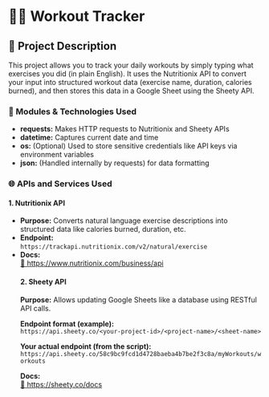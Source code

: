 # 🏋️‍♂️ Workout Tracker
<h2>📌 Project Description</h2>
<p>This project allows you to track your daily workouts by simply typing what exercises you did (in plain English). It uses the Nutritionix API to convert your input into structured workout data (exercise name, duration, calories burned), and then stores this data in a Google Sheet using the Sheety API.</p>
<h3>🔧 Modules & Technologies Used</h3>
<ul>
  <li><strong>requests:</strong>	Makes HTTP requests to Nutritionix and Sheety APIs</li>
  <li><strong>datetime:</strong>	Captures current date and time</li>
  <li><strong>os:</strong>	(Optional) Used to store sensitive credentials like API keys via environment variables</li>
  <li><strong>json:</strong> (Handled internally by requests) for data formatting</li>
</ul>
<h3>🌐 APIs and Services Used</h3>
<h4>1. Nutritionix API</h4>
<ul>
<li><strong>Purpose:</strong> Converts natural language exercise descriptions into structured data like calories burned, duration, etc.</li>
<li><strong>Endpoint:</strong><br>
  <code>https://trackapi.nutritionix.com/v2/natural/exercise</code>
</li>
<li><strong>Docs:</strong><br>
  <a href="https://www.nutritionix.com/business/api" target="_blank">🔗 https://www.nutritionix.com/business/api</a>
</li>
</ul>
<ul>
<h4>2. Sheety API</h4>
<p><strong>Purpose:</strong> Allows updating Google Sheets like a database using RESTful API calls.</p>
<p><strong>Endpoint format (example):</strong><br>
  <code>https://api.sheety.co/&lt;your-project-id&gt;/&lt;project-name&gt;/&lt;sheet-name&gt;</code>
</p>
<p><strong>Your actual endpoint (from the script):</strong><br>
  <code>https://api.sheety.co/58c9bc9fcd1d4728baeba4b7be2f3c8a/myWorkouts/workouts</code>
</p>
<p><strong>Docs:</strong><br>
  <a href="https://sheety.co/docs" target="_blank">🔗 https://sheety.co/docs</a>
</p>
</ul>
